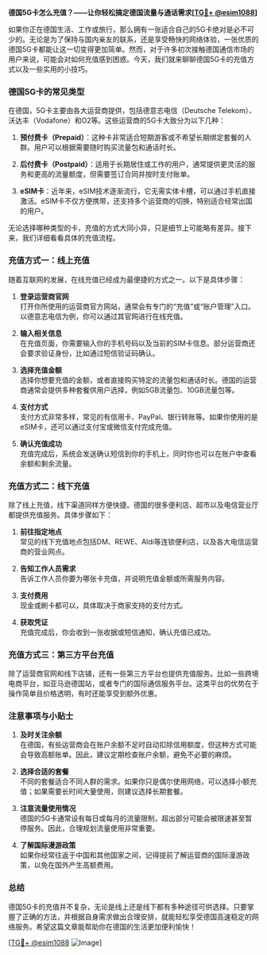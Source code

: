**德国5G卡怎么充值？——让你轻松搞定德国流量与通话需求[[TG💪+ @esim1088](https://t.me/s/esim1088)]**

如果你正在德国生活、工作或旅行，那么拥有一张适合自己的5G卡绝对是必不可少的。无论是为了保持与国内亲友的联系，还是享受畅快的网络体验，一张优质的德国5G卡都能让这一切变得更加简单。然而，对于许多初次接触德国通信市场的用户来说，可能会对如何充值感到困惑。今天，我们就来聊聊德国5G卡的充值方式以及一些实用的小技巧。

### 德国5G卡的常见类型

在德国，5G卡主要由各大运营商提供，包括德意志电信（Deutsche Telekom）、沃达丰（Vodafone）和O2等。这些运营商的5G卡大致分为以下几种：

1. **预付费卡（Prepaid）**：这种卡非常适合短期游客或不希望长期绑定套餐的人群。用户可以根据需要随时购买流量包和通话时长。
   
2. **后付费卡（Postpaid）**：适用于长期居住或工作的用户，通常提供更灵活的服务和更高的流量额度，但需要签订合同并按时支付账单。

3. **eSIM卡**：近年来，eSIM技术逐渐流行，它无需实体卡槽，可以通过手机直接激活。eSIM卡不仅方便携带，还支持多个运营商的切换，特别适合经常出国的用户。

无论选择哪种类型的卡，充值的方式大同小异，只是细节上可能略有差异。接下来，我们详细看看具体的充值流程。

### 充值方式一：线上充值

随着互联网的发展，在线充值已经成为最便捷的方式之一。以下是具体步骤：

1. **登录运营商官网**  
   打开你所使用的运营商官方网站，通常会有专门的“充值”或“账户管理”入口。以德意志电信为例，你可以通过其官网进行在线充值。

2. **输入相关信息**  
   在充值页面，你需要输入你的手机号码以及当前的SIM卡信息。部分运营商还会要求验证身份，比如通过短信验证码确认。

3. **选择充值金额**  
   选择你想要充值的金额，或者直接购买特定的流量包和通话时长。德国的运营商通常会提供多种套餐供用户选择，例如5GB流量包、10GB流量包等。

4. **支付方式**  
   支付方式非常多样，常见的有信用卡、PayPal、银行转账等。如果你使用的是eSIM卡，还可以通过支付宝或微信支付完成充值。

5. **确认充值成功**  
   充值完成后，系统会发送确认短信到你的手机上，同时你也可以在账户中查看余额和剩余流量。

### 充值方式二：线下充值

除了线上充值，线下渠道同样方便快捷。德国的很多便利店、超市以及电信营业厅都提供充值服务。具体步骤如下：

1. **前往指定地点**  
   常见的线下充值地点包括DM、REWE、Aldi等连锁便利店，以及各大电信运营商的营业网点。

2. **告知工作人员需求**  
   告诉工作人员你要为哪张卡充值，并说明充值金额或所需服务内容。

3. **支付费用**  
   现金或刷卡都可以，具体取决于商家支持的支付方式。

4. **获取凭证**  
   充值完成后，你会收到一张收据或短信通知，确认充值已成功。

### 充值方式三：第三方平台充值

除了运营商官网和线下店铺，还有一些第三方平台也提供充值服务。比如一些跨境电商平台，如亚马逊德国站，或者专门的国际通信服务平台。这类平台的优势在于操作简单且价格透明，有时还能享受到额外优惠。

### 注意事项与小贴士

1. **及时关注余额**  
   在德国，有些运营商会在账户余额不足时自动扣除信用额度，但这种方式可能会导致高额账单。因此，建议定期检查账户余额，避免不必要的麻烦。

2. **选择合适的套餐**  
   不同的套餐适合不同人群的需求。如果你只是偶尔使用网络，可以选择小额充值；如果需要长时间大量使用，则建议选择长期套餐。

3. **注意流量使用情况**  
   德国的5G卡通常设有每日或每月的流量限制，超出部分可能会被限速甚至暂停服务。因此，合理规划流量使用非常重要。

4. **了解国际漫游政策**  
   如果你经常往返于中国和其他国家之间，记得提前了解运营商的国际漫游政策，以免在国外产生高额费用。

### 总结

德国5G卡的充值并不复杂，无论是线上还是线下都有多种途径可供选择。只要掌握了正确的方法，并根据自身需求做出合理安排，就能轻松享受德国高速稳定的网络服务。希望这篇文章能帮助你在德国的生活更加便利愉快！

[[TG💪+ @esim1088](https://t.me/s/esim1088) ![Image](https://i.postimg.cc/4NQfJmqS/Snipaste-2025-05-13-00-14-12.png)]